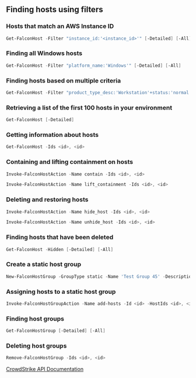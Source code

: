## Finding hosts using filters

### Hosts that match an AWS Instance ID

```powershell
Get-FalconHost -Filter "instance_id:'<instance_id>'" [-Detailed] [-All]
```

### Finding all Windows hosts

```powershell
Get-FalconHost -Filter "platform_name:'Windows'" [-Detailed] [-All]
```

### Finding hosts based on multiple criteria

```powershell
Get-FalconHost -Filter "product_type_desc:'Workstation'+status:'normal'+platform_name:['Windows','Mac']+last_seen:>='2020-07-04'" [-Detailed] [-All]
```

### Retrieving a list of the first 100 hosts in your environment

```powershell
Get-FalconHost [-Detailed]
```

### Getting information about hosts

```powershell
Get-FalconHost -Ids <id>, <id>
```

### Containing and lifting containment on hosts

```powershell
Invoke-FalconHostAction -Name contain -Ids <id>, <id>
```
```powershell
Invoke-FalconHostAction -Name lift_containment -Ids <id>, <id>
```

### Deleting and restoring hosts

```powershell
Invoke-FalconHostAction -Name hide_host -Ids <id>, <id>
```
```powershell
Invoke-FalconHostAction -Name unhide_host -Ids <id>, <id>
```

### Finding hosts that have been deleted

```powershell
Get-FalconHost -Hidden [-Detailed] [-All]
```

### Create a static host group

```powershell
New-FalconHostGroup -GroupType static -Name 'Test Group 45' -Description 'A demo group'
```

### Assigning hosts to a static host group

```powershell
Invoke-FalconHostGroupAction -Name add-hosts -Id <id> -HostIds <id>, <id>
```

### Finding host groups

```powershell
Get-FalconHostGroup [-Detailed] [-All]
```

### Deleting host groups

```powershell
Remove-FalconHostGroup -Ids <id>, <id>
```

[CrowdStrike API Documentation](https://falcon.crowdstrike.com/support/documentation/84/host-and-host-group-management-apis)